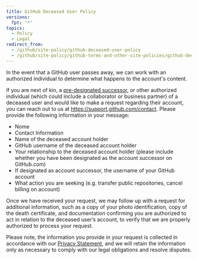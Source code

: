 ```yaml
---
title: GitHub Deceased User Policy
versions:
  fpt: '*'
topics:
  - Policy
  - Legal
redirect_from:
  - /github/site-policy/github-deceased-user-policy
  - /github/site-policy/github-terms-and-other-site-policies/github-deceased-user-policy
---
```


In the event that a GitHub user passes away, we can work with an authorized individual to determine what happens to the account's content.

If you are next of kin, a [pre-designated successor](/github/setting-up-and-managing-your-github-user-account/maintaining-ownership-continuity-of-your-user-accounts-repositories), or other authorized individual (which could include a collaborator or business partner) of a deceased user and would like to make a request regarding their account, you can reach out to us at https://support.github.com/contact. Please provide the following information in your message:

- Nome
- Contact Information
- Name of the deceased account holder
- GitHub username of the deceased account holder
- Your relationship to the deceased account holder (please include whether you have been designated as the account successor on GitHub.com)
- If designated as account successor, the username of your GitHub account
- What action you are seeking (e.g. transfer public repositories, cancel billing on account)

Once we have received your request, we may follow up with a request for additional information, such as a copy of your photo identification, copy of the death certificate, and documentation confirming you are authorized to act in relation to the deceased user’s account, to verify that we are properly authorized to process your request.

Please note, the information you provide in your request is collected in accordance with our [Privacy Statement](/github/site-policy/github-privacy-statement), and we will retain the information only as necessary to comply with our legal obligations and resolve disputes.
